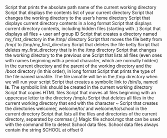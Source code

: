 Script that prints the absolute path name of the current working directory
Script that displays the contents list of your current directory
Script that changes the working directory to the user’s home directory
Script that displays current directory contents in a long format
Script that displays current directory contents, including hidden files (starting with .)
Script that displays all files + user anf group ID
Script that creates a directory named my_first_directory in the /tmp/ directory
Script that moves the file betty from /tmp/ to /tmp/my_first_directory
Script that deletes the file betty
Script that deletes my_first_directory that is in the /tmp directory
Script that changes the working directory to the previous one
Script that lists all files (even ones with names beginning with a period character, which are normally hidden) in the current directory and the parent of the working directory and the /boot directory (in this order), in long format
Script that prints the type of the file named iamafile. The file iamafile will be in the /tmp directory when we will run your script
Script that creates a symbolic link to /bin/ls, named __ls__. The symbolic link should be created in the current working directory
Script that copies HTML files
Script that moves all files beginning with an uppercase letter to the directory /tmp/u
Script that deletes all files in the current working directory that end with the character ~
Script that creates the directories welcome/, welcome/to/ and welcome/to/school in the current directory
Script  that lists all the files and directories of the current directory, separated by commas (,)
Magic file school.mgc that can be used with the command file to detect School data files. School data files always contain the string SCHOOL at offset 0
